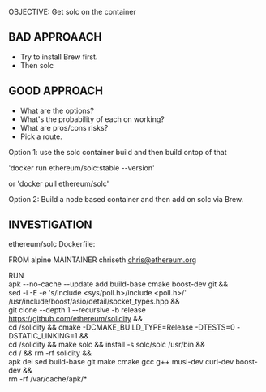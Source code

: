 OBJECTIVE: Get solc on the container

## BAD APPROAACH
- Try to install Brew first.
- Then solc

## GOOD APPROACH
- What are the options?
- What's the probability of each on working?
- What are pros/cons risks?
- Pick a route.

Option 1: use the solc container build and then build ontop of that

'docker run ethereum/solc:stable --version'
 
or 'docker pull ethereum/solc'

Option 2: Build a node based container and then add on solc via Brew.

## INVESTIGATION

ethereum/solc Dockerfile:

FROM alpine
MAINTAINER chriseth <chris@ethereum.org>

RUN \
  apk --no-cache --update add build-base cmake boost-dev git                                                && \
  sed -i -E -e 's/include <sys\/poll.h>/include <poll.h>/' /usr/include/boost/asio/detail/socket_types.hpp  && \
  git clone --depth 1 --recursive -b release https://github.com/ethereum/solidity                           && \
  cd /solidity && cmake -DCMAKE_BUILD_TYPE=Release -DTESTS=0 -DSTATIC_LINKING=1                             && \
  cd /solidity && make solc && install -s  solc/solc /usr/bin                                               && \
  cd / && rm -rf solidity                                                                                   && \
  apk del sed build-base git make cmake gcc g++ musl-dev curl-dev boost-dev                                 && \
  rm -rf /var/cache/apk/*

